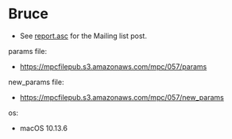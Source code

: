 # Bruce
* See [report.asc](./report.asc) for the Mailing list post.

params file:
* https://mpcfilepub.s3.amazonaws.com/mpc/057/params

new_params file:
* https://mpcfilepub.s3.amazonaws.com/mpc/057/new_params

os: 
* macOS 10.13.6
